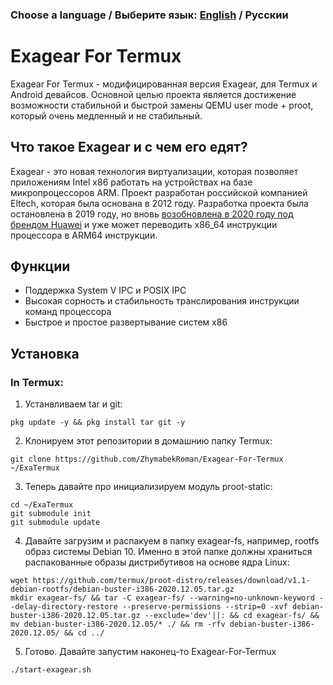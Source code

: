 ### Choose a language / Выберите язык: [English](https://github.com/ZhymabekRoman/Exagear-For-Termux/blob/master/README.md) / Русскии

# Exagear For Termux
Exagear For Termux - модифицированная версия Exagear, для Termux и Android девайсов. Основной целью проекта является достижение возможности стабильной и быстрой замены QEMU user mode + proot, который очень медленный и не стабильный.

## Что такое Exagear и с чем его едят?
Exagear - это новая технология виртуализации, которая позволяет приложениям Intel x86 работать на устройствах на базе микропроцессоров ARM. Проект разработан российской компанией Eltech, которая была основана в 2012 году. Разработка проекта была остановлена в 2019 году, но вновь [возобновлена в 2020 году под брендом Huawei](https://www.huaweicloud.com/kunpeng/software/exagear.html) и уже может переводить x86_64 инструкции процессора в ARM64 инструкции.

## Функции
* Поддержка System V IPC и POSIX IPC
* Высокая сорность и стабильность транслирования инструкции команд процессора
* Быстрое и простое развертывание систем x86

## Установка
### In Termux:
1) Устанвливаем tar и git:
```
pkg update -y && pkg install tar git -y
```
2) Клонируем этот репозитории в домашнию папку Termux:
```
git clone https://github.com/ZhymabekRoman/Exagear-For-Termux ~/ExaTermux
```
3) Теперь давайте про инициализируем модуль proot-static:
```
cd ~/ExaTermux
git submodule init
git submodule update
```
4) Давайте загрузим и распакуем в папку exagear-fs, например, rootfs образ системы Debian 10. Именно в этой папке должны храниться распакованные образы дистрибутивов на основе ядра Linux:
```
wget https://github.com/termux/proot-distro/releases/download/v1.1-debian-rootfs/debian-buster-i386-2020.12.05.tar.gz
mkdir exagear-fs/ && tar -C exagear-fs/ --warning=no-unknown-keyword --delay-directory-restore --preserve-permissions --strip=0 -xvf debian-buster-i386-2020.12.05.tar.gz --exclude='dev'||: && cd exagear-fs/ && mv debian-buster-i386-2020.12.05/* ./ && rm -rfv debian-buster-i386-2020.12.05/ && cd ../
```
5) Готово. Давайте запустим наконец-то Exagear-For-Termux
```
./start-exagear.sh
```

